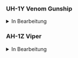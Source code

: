 ### UH-1Y Venom Gunship

<div markdown="1">
<details>
<summary>In Bearbeitung</summary>
</details>
</div>

### AH-1Z Viper

<div markdown="1">
<details>
<summary>In Bearbeitung</summary>
</details>
</div>